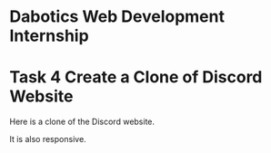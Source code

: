 # Dabotics Web Development Internship

# Task 4 Create a Clone of Discord Website

Here is a clone of the Discord website.

It is also responsive.
